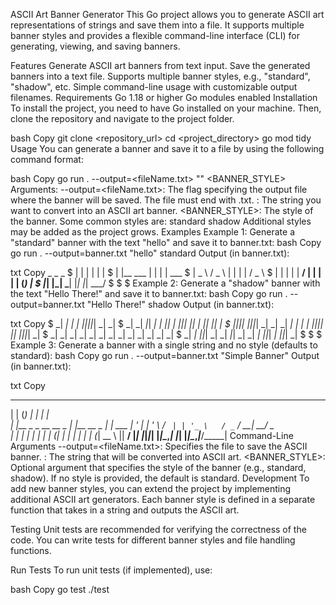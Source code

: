 ASCII Art Banner Generator
This Go project allows you to generate ASCII art representations of strings and save them into a file. It supports multiple banner styles and provides a flexible command-line interface (CLI) for generating, viewing, and saving banners.

Features
Generate ASCII art banners from text input.
Save the generated banners into a text file.
Supports multiple banner styles, e.g., "standard", "shadow", etc.
Simple command-line usage with customizable output filenames.
Requirements
Go 1.18 or higher
Go modules enabled
Installation
To install the project, you need to have Go installed on your machine. Then, clone the repository and navigate to the project folder.

bash
Copy
git clone <repository_url>
cd <project_directory>
go mod tidy
Usage
You can generate a banner and save it to a file by using the following command format:

bash
Copy
go run . --output=<fileName.txt> "<STRING>" <BANNER_STYLE>
Arguments:
--output=<fileName.txt>: The flag specifying the output file where the banner will be saved. The file must end with .txt.
<STRING>: The string you want to convert into an ASCII art banner.
<BANNER_STYLE>: The style of the banner. Some common styles are:
standard
shadow
Additional styles may be added as the project grows.
Examples
Example 1: Generate a "standard" banner with the text "hello" and save it to banner.txt:
bash
Copy
go run . --output=banner.txt "hello" standard
Output (in banner.txt):

txt
Copy
 _              _   _          $
| |            | | | |         $
| |__     ___  | | | |   ___   $
|  _ \   / _ \ | | | |  / _ \  $
| | | | |  __/ | | | | | (_) | $
|_| |_|  \___| |_| |_|  \___/  $
                               $
                               $
Example 2: Generate a "shadow" banner with the text "Hello There!" and save it to banner.txt:
bash
Copy
go run . --output=banner.txt "Hello There!" shadow
Output (in banner.txt):

txt
Copy
                                                                                         $
_|    _|          _| _|                _|_|_|_|_| _|                                  _| $
_|    _|   _|_|   _| _|   _|_|             _|     _|_|_|     _|_|   _|  _|_|   _|_|   _| $
_|_|_|_| _|_|_|_| _| _| _|    _|           _|     _|    _| _|_|_|_| _|_|     _|_|_|_| _| $
_|    _| _|       _| _| _|    _|           _|     _|    _| _|       _|       _|          $
_|    _|   _|_|_| _| _|   _|_|             _|     _|    _|   _|_|_| _|         _|_|_| _| $
                                                                                         $
                                                                                         $
Example 3: Generate a banner with a single string and no style (defaults to standard):
bash
Copy
go run . --output=banner.txt "Simple Banner"
Output (in banner.txt):

txt
Copy
 _     _               _                 _       
| |   (_)             | |               | |      
| |__  _ _ __   __ _  | |__     __ _ ___| |_ ___ 
| '_ \| | '_ \ / _` | | '_ \   / _` / __| __/ _ \
| | | | | | | | (_| | | | | | | (_| \__ \ ||  __/
|_| |_|_|_| |_|\__,_| |_| |_|\__,_|___/\__\___|
Command-Line Arguments
--output=<fileName.txt>: Specifies the file to save the ASCII banner.
<STRING>: The string that will be converted into ASCII art.
<BANNER_STYLE>: Optional argument that specifies the style of the banner (e.g., standard, shadow). If no style is provided, the default is standard.
Development
To add new banner styles, you can extend the project by implementing additional ASCII art generators. Each banner style is defined in a separate function that takes in a string and outputs the ASCII art.

Testing
Unit tests are recommended for verifying the correctness of the code. You can write tests for different banner styles and file handling functions.

Run Tests
To run unit tests (if implemented), use:

bash
Copy
go test ./test